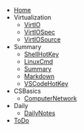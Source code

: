 <!-- docs/_sidebar.md -->

* [Home](/ "Home")
* Virtualization
	* [VirtIO](/virtualization/VirtIO.md "VirtIO")
	* [VirtIOSpec](/virtualization/VirtIOSpec.md "VirtIOSpec")
	* [VirtIOSource](/virtualization/VirtIOSource.md "VirtIOSource")
* Summary
	* [ShellHotKey](/summary/ShellHotKey.md "ShellHotKey")
	* [LinuxCmd](/summary/LinuxCmd.md "LinuxCmd")
	* [Summary](/summary/Summary.md "Summary")
	* [Markdown](/summary/Markdown.md "Markdown")
	* [VSCodeHotKey](/summary/VSCodeHotKey.md "VSCodeHotKey")
* CSBasics
	* [ComputerNetwork](/csnotes/ComputerNetwork.md "ComputerNetwork")
* Daily
	* [DailyNotes](/diary/202307.md "202307")
* [ToDo](/ToDo.md "ToDo")
